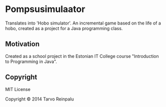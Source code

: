 # Pompsusimulaator

Translates into 'Hobo simulator'. An incremental game based on the life of a hobo, created as a project for a Java programming class.

## Motivation

Created as a school project in the Estonian IT College course "Introduction to Programming in Java".

## Copyright

MIT License

Copyright &copy; 2014 Tarvo Reinpalu

